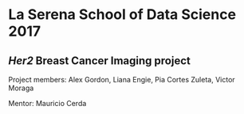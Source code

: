 # La Serena School of Data Science 2017
## *Her2* Breast Cancer Imaging project

Project members: Alex Gordon, Liana Engie, Pia Cortes Zuleta, Victor Moraga

Mentor: Mauricio Cerda
